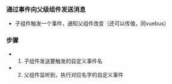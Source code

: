 ### 通过事件向父级组件发送消息
* 子组件触发一个事件，通知父组件改变（还可以传值，同vuebus）

### 步骤
* 1. 子组件发送要触发的自定义事件名
* 2. 父组件监听到，执行对应名字的自定义事件